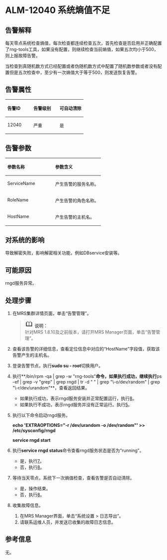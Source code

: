 # ALM-12040 系统熵值不足<a name="ZH-CN_TOPIC_0191883086"></a>

## 告警解释<a name="zh-cn_topic_0191813866_section1430793175032"></a>

每天零点系统检查熵值，每次检查都连续检查五次，首先检查是否启用并正确配置了rng-tools工具，如果没有配置，则继续检查当前熵值，如果五次均小于500，则上报故障告警。

当检查到真随机数方式已经配置或者伪随机数方式中配置了随机数参数或者没有配置但是五次检查中，至少有一次熵值大于等于500，则发送恢复告警。

## 告警属性<a name="zh-cn_topic_0191813866_section32420119175046"></a>

<a name="zh-cn_topic_0191813866_table2084374175025"></a>
<table><thead align="left"><tr id="zh-cn_topic_0191813866_row22919699175025"><th class="cellrowborder" valign="top" width="33.33333333333333%" id="mcps1.1.4.1.1"><p id="zh-cn_topic_0191813866_p44556312175025"><a name="zh-cn_topic_0191813866_p44556312175025"></a><a name="zh-cn_topic_0191813866_p44556312175025"></a><strong id="zh-cn_topic_0191813866_b65462494175025"><a name="zh-cn_topic_0191813866_b65462494175025"></a><a name="zh-cn_topic_0191813866_b65462494175025"></a>告警ID</strong></p>
</th>
<th class="cellrowborder" valign="top" width="33.33333333333333%" id="mcps1.1.4.1.2"><p id="zh-cn_topic_0191813866_p861763175025"><a name="zh-cn_topic_0191813866_p861763175025"></a><a name="zh-cn_topic_0191813866_p861763175025"></a><strong id="zh-cn_topic_0191813866_b7755868175025"><a name="zh-cn_topic_0191813866_b7755868175025"></a><a name="zh-cn_topic_0191813866_b7755868175025"></a>告警级别</strong></p>
</th>
<th class="cellrowborder" valign="top" width="33.33333333333333%" id="mcps1.1.4.1.3"><p id="zh-cn_topic_0191813866_p24245611175025"><a name="zh-cn_topic_0191813866_p24245611175025"></a><a name="zh-cn_topic_0191813866_p24245611175025"></a><strong id="zh-cn_topic_0191813866_b16883915175025"><a name="zh-cn_topic_0191813866_b16883915175025"></a><a name="zh-cn_topic_0191813866_b16883915175025"></a>可自动清除</strong></p>
</th>
</tr>
</thead>
<tbody><tr id="zh-cn_topic_0191813866_row17737507175025"><td class="cellrowborder" valign="top" width="33.33333333333333%" headers="mcps1.1.4.1.1 "><p id="zh-cn_topic_0191813866_p27451947175025"><a name="zh-cn_topic_0191813866_p27451947175025"></a><a name="zh-cn_topic_0191813866_p27451947175025"></a>12040</p>
</td>
<td class="cellrowborder" valign="top" width="33.33333333333333%" headers="mcps1.1.4.1.2 "><p id="zh-cn_topic_0191813866_p9015211175025"><a name="zh-cn_topic_0191813866_p9015211175025"></a><a name="zh-cn_topic_0191813866_p9015211175025"></a>严重</p>
</td>
<td class="cellrowborder" valign="top" width="33.33333333333333%" headers="mcps1.1.4.1.3 "><p id="zh-cn_topic_0191813866_p59143500175025"><a name="zh-cn_topic_0191813866_p59143500175025"></a><a name="zh-cn_topic_0191813866_p59143500175025"></a>是</p>
</td>
</tr>
</tbody>
</table>

## 告警参数<a name="zh-cn_topic_0191813866_section55149288175053"></a>

<a name="zh-cn_topic_0191813866_table31721189175025"></a>
<table><thead align="left"><tr id="zh-cn_topic_0191813866_row29004725175025"><th class="cellrowborder" valign="top" width="50%" id="mcps1.1.3.1.1"><p id="zh-cn_topic_0191813866_p572496175025"><a name="zh-cn_topic_0191813866_p572496175025"></a><a name="zh-cn_topic_0191813866_p572496175025"></a><strong id="zh-cn_topic_0191813866_b5152468175025"><a name="zh-cn_topic_0191813866_b5152468175025"></a><a name="zh-cn_topic_0191813866_b5152468175025"></a>参数名称</strong></p>
</th>
<th class="cellrowborder" valign="top" width="50%" id="mcps1.1.3.1.2"><p id="zh-cn_topic_0191813866_p14696800175025"><a name="zh-cn_topic_0191813866_p14696800175025"></a><a name="zh-cn_topic_0191813866_p14696800175025"></a><strong id="zh-cn_topic_0191813866_b65162336175025"><a name="zh-cn_topic_0191813866_b65162336175025"></a><a name="zh-cn_topic_0191813866_b65162336175025"></a>参数含义</strong></p>
</th>
</tr>
</thead>
<tbody><tr id="zh-cn_topic_0191813866_row49590119175025"><td class="cellrowborder" valign="top" width="50%" headers="mcps1.1.3.1.1 "><p id="zh-cn_topic_0191813866_p57376723175025"><a name="zh-cn_topic_0191813866_p57376723175025"></a><a name="zh-cn_topic_0191813866_p57376723175025"></a>ServiceName</p>
</td>
<td class="cellrowborder" valign="top" width="50%" headers="mcps1.1.3.1.2 "><p id="zh-cn_topic_0191813866_p17003020175025"><a name="zh-cn_topic_0191813866_p17003020175025"></a><a name="zh-cn_topic_0191813866_p17003020175025"></a>产生告警的服务名称。</p>
</td>
</tr>
<tr id="zh-cn_topic_0191813866_row18809457175025"><td class="cellrowborder" valign="top" width="50%" headers="mcps1.1.3.1.1 "><p id="zh-cn_topic_0191813866_p47171015175025"><a name="zh-cn_topic_0191813866_p47171015175025"></a><a name="zh-cn_topic_0191813866_p47171015175025"></a>RoleName</p>
</td>
<td class="cellrowborder" valign="top" width="50%" headers="mcps1.1.3.1.2 "><p id="zh-cn_topic_0191813866_p62755870175025"><a name="zh-cn_topic_0191813866_p62755870175025"></a><a name="zh-cn_topic_0191813866_p62755870175025"></a>产生告警的角色名称。</p>
</td>
</tr>
<tr id="zh-cn_topic_0191813866_row27931921175025"><td class="cellrowborder" valign="top" width="50%" headers="mcps1.1.3.1.1 "><p id="zh-cn_topic_0191813866_p47893132175025"><a name="zh-cn_topic_0191813866_p47893132175025"></a><a name="zh-cn_topic_0191813866_p47893132175025"></a>HostName</p>
</td>
<td class="cellrowborder" valign="top" width="50%" headers="mcps1.1.3.1.2 "><p id="zh-cn_topic_0191813866_p54138459175025"><a name="zh-cn_topic_0191813866_p54138459175025"></a><a name="zh-cn_topic_0191813866_p54138459175025"></a>产生告警的主机名。</p>
</td>
</tr>
</tbody>
</table>

## 对系统的影响<a name="zh-cn_topic_0191813866_section5016020217512"></a>

导致解密失败，影响解密相关功能，例如DBservice安装等。

## 可能原因<a name="zh-cn_topic_0191813866_section2243289817517"></a>

rngd服务异常。

## 处理步骤<a name="zh-cn_topic_0191813866_section51356352175112"></a>

1.  在MRS集群详情页面，单击“告警管理”。

    >![](public_sys-resources/icon-note.gif) **说明：**   
    >针对MRS 1.8.10及之前版本，请打开MRS Manager页面，单击“告警管理”。  

2.  查看该告警的详细信息，查看定位信息中对应的“HostName”字段值，获取该告警产生的主机名。
3.  登录告警节点，执行**sudo su - root**切换用户。
4.  执行**/bin/rpm -qa | grep -w "rng-tools"**命令，如果执行成功，继续执行**ps -ef | grep -v "grep" | grep rngd | tr -d " " | grep "\\-o/dev/random" | grep "\\-r/dev/urandom"**，查看返回结果。
    -   如果执行成功，表示rngd服务安装并正常配置运行，执行[8](#zh-cn_topic_0191813866_li572522141314)。
    -   如果执行不成功，表示rngd服务并没有正常运行。执行[5](#zh-cn_topic_0191813866_li73201122101210)。

5.  <a name="zh-cn_topic_0191813866_li73201122101210"></a>执行以下命令启动rngd服务。

    **echo 'EXTRAOPTIONS="-r /dev/urandom -o /dev/random"' \>\> /etc/sysconfig/rngd**

    **service rngd start**

6.  执行**service rngd status**命令查看rngd服务状态是否为“running”。
    -   是，执行[7](#zh-cn_topic_0191813866_li11437156145229)。
    -   否，执行[8](#zh-cn_topic_0191813866_li572522141314)。

7.  <a name="zh-cn_topic_0191813866_li11437156145229"></a>等待当天零点，系统下一次熵值检查，查看告警是否自动清除。
    -   是，操作结束。
    -   否，执行[8](#zh-cn_topic_0191813866_li572522141314)。

8.  <a name="zh-cn_topic_0191813866_li572522141314"></a>收集故障信息。
    1.  在MRS Manager界面，单击“系统设置 \> 日志导出”。
    2.  请联系运维人员，并发送已收集的故障日志信息。


## 参考信息<a name="zh-cn_topic_0191813866_section19489906175128"></a>

无。

